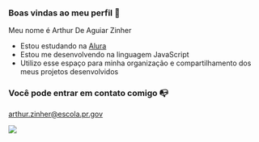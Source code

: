 ### Boas vindas ao meu perfil 💙
Meu nome é Arthur De Aguiar Zinher

- Estou estudando na [Alura](https://www.alura.com.br)
- Estou me desenvolvendo na linguagem JavaScript
- Utilizo esse espaço para minha organização e compartilhamento dos meus projetos desenvolvidos

### Você pode entrar em contato comigo 📭

arthur.zinher@escola.pr.gov

![](https://media.tenor.com/5layaN6uDCMAAAAd/the-rock-the-rock2022.gif)
